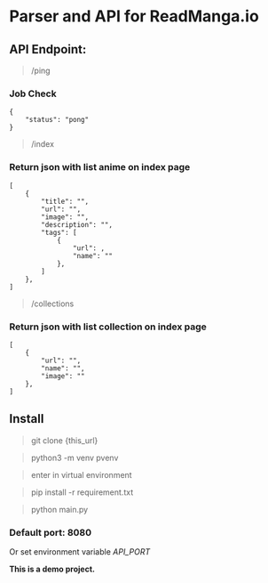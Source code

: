 # Parser and API for ReadManga.io

## API Endpoint: 

> /ping
### Job Check

```
{
    "status": "pong"
}
```

> /index
### Return json with list anime on index page 

```
[
    {
        "title": "",
        "url": "",
        "image": "",
        "description": "",
        "tags": [
            {
                "url": ,
                "name": ""
            },
        ]
    },
]
```

> /collections
### Return json with list collection on index page 

```
[
    {
        "url": "",
        "name": "",
        "image": ""
    },
]
```

## Install

> git clone {this_url}

> python3 -m venv pvenv

> enter in virtual environment

> pip install -r requirement.txt

> python main.py

### Default port: 8080

Or set environment variable _API_PORT_

__This is a demo project.__